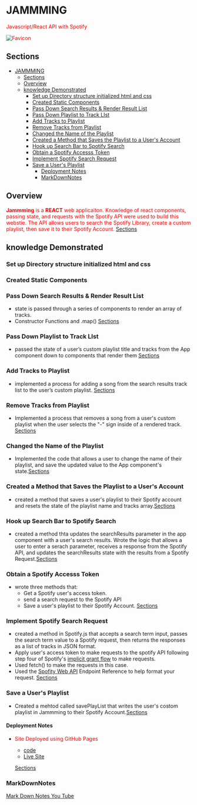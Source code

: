 # JAMMMING

Javascript/React API with Spotify

![Favicon](public/favicon.ico)

## Sections

- [JAMMMING](#jammming)
  - [Sections](#sections)
  - [Overview](#overview)
  - [knowledge Demonstrated](#knowledge-demonstrated)
    - [Set up Directory structure initialized html and css](#set-up-directory-structure-initialized-html-and-css)
    - [Created Static Components](#created-static-components)
    - [Pass Down Search Results & Render Result List](#pass-down-search-results--render-result-list)
    - [Pass Down Playlist to Track LIst](#pass-down-playlist-to-track-list)
    - [Add Tracks to Playlist](#add-tracks-to-playlist)
    - [Remove Tracks from Playlist](#remove-tracks-from-playlist)
    - [Changed the Name of the Playlist](#changed-the-name-of-the-playlist)
    - [Created a Method that Saves the Playlist to a User's Account](#created-a-method-that-saves-the-playlist-to-a-users-account)
    - [Hook up Search Bar to Spotify Search](#hook-up-search-bar-to-spotify-search)
    - [Obtain a Spotify Accesss Token](#obtain-a-spotify-accesss-token)
    - [Implement Spotify Search Request](#implement-spotify-search-request)
    - [Save a User's Playlist](#save-a-users-playlist)
      - [Deployment Notes](#deployment-notes)
      - [MarkDownNotes](#markdownnotes)

## Overview

__Jammming__ is a __REACT__ web applicaiton. Knowledge of react components, passing state, and requests with the Spotify API were used to build this webstie. The API allows users to search the Spotify Library, create a custom playlist, then save it to their Spotify Account.
[Sections](#sections)

## knowledge Demonstrated

### Set up Directory structure initialized html and css

### Created Static Components

### Pass Down Search Results & Render Result List

- state is passed through a series of components to render an array of tracks.
- Constructor Functions and .map()
[Sections](#sections)

### Pass Down Playlist to Track LIst

- passed the state of a user’s custom playlist title and tracks from the App component down to components that render them
[Sections](#sections)

### Add Tracks to Playlist

- implemented a process for adding a song from the search results track list to the user’s custom playlist.
[Sections](#sections)

### Remove Tracks from Playlist

- Implemented a process that removes a song from a user's custom playlist when the user selects the "-" sign inside of a rendered track.
[Sections](#sections)

### Changed the Name of the Playlist

- Implemented the code that allows a user to change the name of their playlist, and save the updated value to the App component's state.[Sections](#sections)

### Created a Method that Saves the Playlist to a User's Account

- created a method that saves a user's playlist to their Spotify account and resets the state of the playlist name and tracks array.[Sections](#sections)

### Hook up Search Bar to Spotify Search

- created a method thta updates the searchResults parameter in the app component with a user's search results. Wrote the logic that allows a user to enter a serach parameter, receives a response from the Spotify API, and updates the searchResults state with the results from a Spotify Request.[Sections](#sections)

### Obtain a Spotify Accesss Token

- wrote three methods that:
  - Get a Spotify user's access token.
  - send a search request to the Spotify API
  - Save a user's playlist to their Spotify Account.
[Sections](#sections)

### Implement Spotify Search Request

- created a method in Spotify.js that accepts a search term input, passes the search term value to a Spotify request, then returns the responses as a list of tracks in JSON format.
- Apply user's access token to make requests to the spotify API following step four of Spotify's [implicit grant flow](https://developer.spotify.com/documentation/general/guides/authorization-guide/) to make requests.
- Used fetch() to make the requests in this case.
- Used the [Spofity Web API](https://developer.spotify.com/web-api/endpoint-reference/) Endpoint Reference to help format your request.
  [Sections](#sections)

### Save a User's Playlist

- Created a mehtod called savePlayList that writes the user's costom playlist in Jammming to their Spotify Account.[Sections](#sections)


#### Deployment Notes

- Site Deployed using GitHub Pages
  - [code](https://github.com/rickmansfield/10-12-1_Project_Jammming)
  - [Live Site](https://rickmansfield.github.io/10-12-1_Project_Jammming/)
  
  [Sections](#sections)


<style>
p {
    color:red
}
</style>

### MarkDownNotes
[Mark Down Notes You Tube](https://www.youtube.com/watch?v=pTCROLZLhDM&t=635s)
